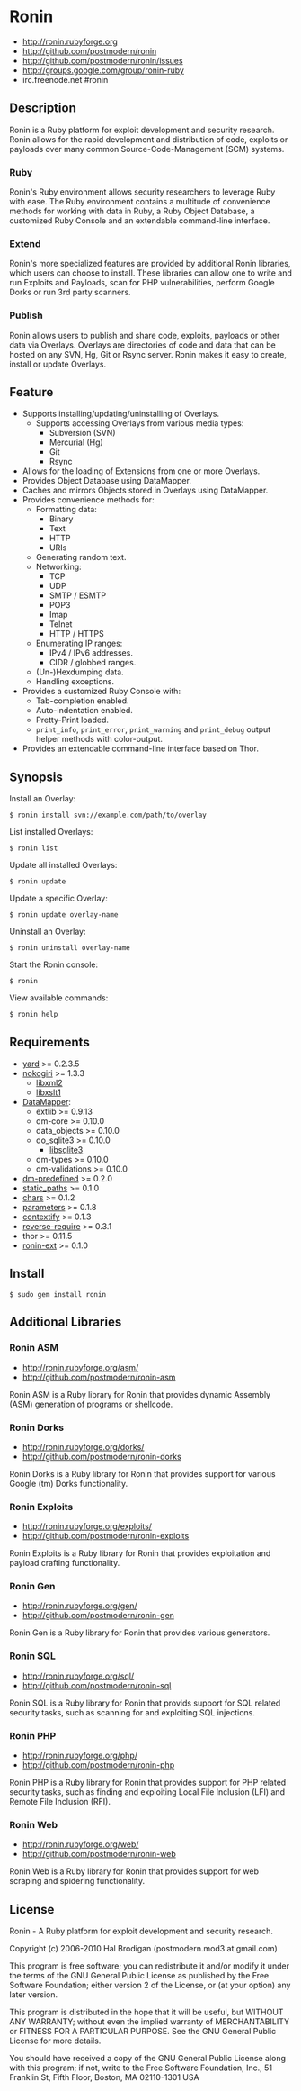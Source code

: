# Ronin

* http://ronin.rubyforge.org
* http://github.com/postmodern/ronin
* http://github.com/postmodern/ronin/issues
* http://groups.google.com/group/ronin-ruby
* irc.freenode.net #ronin

## Description

Ronin is a Ruby platform for exploit development and security research.
Ronin allows for the rapid development and distribution of code, exploits
or payloads over many common Source-Code-Management (SCM) systems.

### Ruby

Ronin's Ruby environment allows security researchers to leverage Ruby with
ease. The Ruby environment contains a multitude of convenience methods
for working with data in Ruby, a Ruby Object Database, a customized Ruby
Console and an extendable command-line interface.

### Extend

Ronin's more specialized features are provided by additional Ronin
libraries, which users can choose to install. These libraries can allow
one to write and run Exploits and Payloads, scan for PHP vulnerabilities,
perform Google Dorks  or run 3rd party scanners.

### Publish

Ronin allows users to publish and share code, exploits, payloads or other
data via Overlays. Overlays are directories of code and data that can be
hosted on any SVN, Hg, Git or Rsync server. Ronin makes it easy to create,
install or update Overlays.

## Feature

* Supports installing/updating/uninstalling of Overlays.
  * Supports accessing Overlays from various media types:
    * Subversion (SVN)
    * Mercurial (Hg)
    * Git
    * Rsync
* Allows for the loading of Extensions from one or more Overlays.
* Provides Object Database using DataMapper.
* Caches and mirrors Objects stored in Overlays using DataMapper.
* Provides convenience methods for:
  * Formatting data:
    * Binary
    * Text
    * HTTP
    * URIs
  * Generating random text.
  * Networking:
    * TCP
    * UDP
    * SMTP / ESMTP
    * POP3
    * Imap
    * Telnet
    * HTTP / HTTPS
  * Enumerating IP ranges:
    * IPv4 / IPv6 addresses.
    * CIDR / globbed ranges.
  * (Un-)Hexdumping data.
  * Handling exceptions.
* Provides a customized Ruby Console with:
  * Tab-completion enabled.
  * Auto-indentation enabled.
  * Pretty-Print loaded.
  * `print_info`, `print_error`, `print_warning` and `print_debug`
    output helper methods with color-output.
* Provides an extendable command-line interface based on Thor.

## Synopsis

Install an Overlay:

    $ ronin install svn://example.com/path/to/overlay

List installed Overlays:

    $ ronin list

Update all installed Overlays:

    $ ronin update

Update a specific Overlay:

    $ ronin update overlay-name

Uninstall an Overlay:

    $ ronin uninstall overlay-name

Start the Ronin console:

    $ ronin

View available commands:

    $ ronin help

## Requirements

* [yard](http://yard.soen.ca/) >= 0.2.3.5
* [nokogiri](http://nokogiri.rubyforge.org/) >= 1.3.3
  * [libxml2](http://xmlsoft.org/)
  * [libxslt1](http://xmlsoft.org/XSLT/)
* [DataMapper](http://datamapper.org/):
  * extlib >= 0.9.13
  * dm-core >= 0.10.0
  * data_objects >= 0.10.0
  * do_sqlite3 >= 0.10.0
    * [libsqlite3](http://sqlite.org/)
  * dm-types >= 0.10.0
  * dm-validations >= 0.10.0
* [dm-predefined](http://dm-predefined.rubyforge.org/) >= 0.2.0
* [static_paths](http://github.com/postmodern/static_paths) >= 0.1.0
* [chars](http://chars.rubyforge.org/) >= 0.1.2
* [parameters](http://parameters.rubyforge.org/) >= 0.1.8
* [contextify](http://contextify.rubyforge.org/) >= 0.1.3
* [reverse-require](http://reverserequire.rubyforge.org/) >= 0.3.1
* thor >= 0.11.5
* [ronin-ext](http://ronin.rubyforge.org/) >= 0.1.0

## Install

    $ sudo gem install ronin

## Additional Libraries

### Ronin ASM

* http://ronin.rubyforge.org/asm/
* http://github.com/postmodern/ronin-asm

Ronin ASM is a Ruby library for Ronin that provides dynamic Assembly (ASM)
generation of programs or shellcode.

### Ronin Dorks

* http://ronin.rubyforge.org/dorks/
* http://github.com/postmodern/ronin-dorks

Ronin Dorks is a Ruby library for Ronin that provides support for various
Google (tm) Dorks functionality.

### Ronin Exploits

* http://ronin.rubyforge.org/exploits/
* http://github.com/postmodern/ronin-exploits

Ronin Exploits is a Ruby library for Ronin that provides exploitation and
payload crafting functionality.

### Ronin Gen

* http://ronin.rubyforge.org/gen/
* http://github.com/postmodern/ronin-gen

Ronin Gen is a Ruby library for Ronin that provides various generators.

### Ronin SQL

* http://ronin.rubyforge.org/sql/
* http://github.com/postmodern/ronin-sql

Ronin SQL is a Ruby library for Ronin that provids support for SQL related
security tasks, such as scanning for and exploiting SQL injections.

### Ronin PHP

* http://ronin.rubyforge.org/php/
* http://github.com/postmodern/ronin-php

Ronin PHP is a Ruby library for Ronin that provides support for PHP related
security tasks, such as finding and exploiting Local File Inclusion (LFI)
and Remote File Inclusion (RFI).

### Ronin Web

* http://ronin.rubyforge.org/web/
* http://github.com/postmodern/ronin-web

Ronin Web is a Ruby library for Ronin that provides support for web
scraping and spidering functionality.

## License

Ronin - A Ruby platform for exploit development and security research.

Copyright (c) 2006-2010 Hal Brodigan (postmodern.mod3 at gmail.com)

This program is free software; you can redistribute it and/or modify
it under the terms of the GNU General Public License as published by
the Free Software Foundation; either version 2 of the License, or
(at your option) any later version.

This program is distributed in the hope that it will be useful,
but WITHOUT ANY WARRANTY; without even the implied warranty of
MERCHANTABILITY or FITNESS FOR A PARTICULAR PURPOSE.  See the
GNU General Public License for more details.

You should have received a copy of the GNU General Public License
along with this program; if not, write to the Free Software
Foundation, Inc., 51 Franklin St, Fifth Floor, Boston, MA  02110-1301  USA
